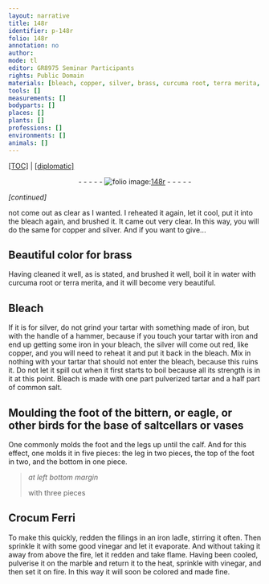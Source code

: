 ```yaml
---
layout: narrative
title: 148r
identifier: p-148r
folio: 148r
annotation: no
author:
mode: tl
editor: GR8975 Seminar Participants
rights: Public Domain
materials: [bleach, copper, silver, brass, curcuma root, terra merita, Bleach, tartar, iron, salt, Crocum Ferri, filings, vinegar, marble]
tools: []
measurements: []
bodyparts: []
places: []
plants: []
professions: []
environments: []
animals: []
---
```


 <p><a href="{{ site.baseurl }}/translation/">[TOC]</a> | <a href="{{ site.baseurl }}/texts/p-148r_tc/" target="_blank">[diplomatic]</a></p><div class="folio" align="center">- - - - - <a href="http://gallica.bnf.fr/ark:/12148/btv1b10500001g/f301.image" target="_blank"><img src="https://cu-mkp.github.io/2017-workshop-edition/assets/photo-icon.png" alt="folio image: " style="display:inline-block; margin-bottom:-3px;"/>148r</a> - - - - - </div>  
 
*[continued]*
  
not come out as clear as I wanted. I reheated it again, let it cool, put it into the <span class="m">bleach</span> again, and brushed <span class="x">it</span>. It came out very clear. In this way, you will do <span class="x">the same</span> for <span class="m">copper</span> and <span class="m">silver</span>. And if you want to give...
 
 
  

## Beautiful color for <span class="m">brass</span>

 
Having cleaned it well, as is stated, and brushed it well, boil it in water with <span class="m">curcuma root</span> or <span class="m">terra merita</span>, and it will become very beautiful.
 
 
  

## <span class="m">Bleach</span>

 
If it is for <span class="m">silver</span>, do not grind your <span class="m">tartar</span> with <span class="sup">something made of</span> <span class="m">iron</span>, but with the handle of a hammer, because if you touch <span class="x">your tartar with iron</span> and <span class="x">end up</span> getting some <span class="m">iron</span> in your <span class="m">bleach</span>, the <span class="m">silver</span> will come out red, like <span class="m">copper</span>, and you will need to reheat it and put it back in the <span class="m">bleach</span>. Mix in nothing with your <span class="m">tartar</span> that should not enter the <span class="m">bleach</span>, because this ruins it. Do not let it spill out when it first starts to boil because all its strength is in it <span class="x">at this point</span>. <span class="m">Bleach</span> is made with one part pulverized <span class="m">tartar</span> and a half part of common <span class="m">salt</span>.
 
 
  

## Moulding the foot of the bittern, or eagle, or other birds for the base of saltcellars or vases

 
One commonly molds the foot and the legs up until the calf. And for this effect, one molds it in five pieces: the leg in two pieces, the top of the foot in two, and the bottom in one piece.
 
> *at left bottom margin*
> 
> 
> with three pieces
 
 
  

## <span class="m">Crocum Ferri</span>

 
To make this quickly, redden the <span class="m">filings</span> in an <span class="m">iron</span> ladle, stirring it often. Then sprinkle it with some good <span class="m">vinegar</span> and let it evaporate. And without taking it away from above the fire, let it redden and take flame. Having been cooled, pulverise <span class="x">it</span> on the <span class="m">marble</span> and return it to the heat, sprinkle with <span class="m">vinegar</span>, and then set it on fire. In this way it will soon be colored and made fine.
 
 